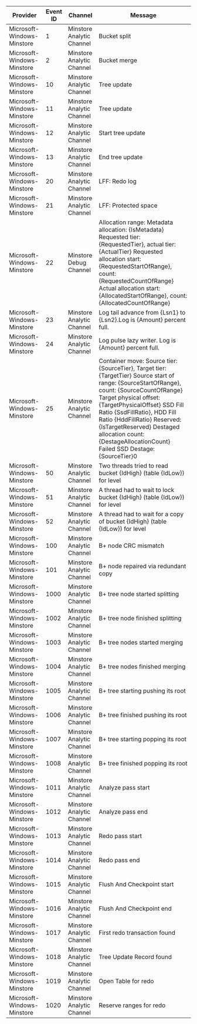 Provider                    |  Event ID  |  Channel                    |  Message
----------------------------|------------|-----------------------------|-----------------------------------------------------------------------------------------------------------------------------------------------------------------------------------------------------------------------------------------------------------------------------------------------------------------------------------------------------------------------------------
Microsoft-Windows-Minstore  |  1         |  Minstore Analytic Channel  |  Bucket split
Microsoft-Windows-Minstore  |  2         |  Minstore Analytic Channel  |  Bucket merge
Microsoft-Windows-Minstore  |  10        |  Minstore Analytic Channel  |  Tree update
Microsoft-Windows-Minstore  |  11        |  Minstore Analytic Channel  |  Tree update
Microsoft-Windows-Minstore  |  12        |  Minstore Analytic Channel  |  Start tree update
Microsoft-Windows-Minstore  |  13        |  Minstore Analytic Channel  |  End tree update
Microsoft-Windows-Minstore  |  20        |  Minstore Analytic Channel  |  LFF: Redo log
Microsoft-Windows-Minstore  |  21        |  Minstore Analytic Channel  |  LFF: Protected space
Microsoft-Windows-Minstore  |  22        |  Minstore Debug Channel     |  Allocation range:	Metadata allocation: {IsMetadata} 	Requested tier: {RequestedTier}, actual tier: {ActualTier} 	Requested allocation start: {RequestedStartOfRange}, count: {RequestedCountOfRange} 	Actual allocation start: {AllocatedStartOfRange}, count: {AllocatedCountOfRange}
Microsoft-Windows-Minstore  |  23        |  Minstore Analytic Channel  |  Log tail advance from {Lsn1} to {Lsn2}.Log is {Amount} percent full.
Microsoft-Windows-Minstore  |  24        |  Minstore Analytic Channel  |  Log pulse lazy writer. Log is {Amount} percent full.
Microsoft-Windows-Minstore  |  25        |  Minstore Analytic Channel  |  Container move:	Source tier: {SourceTier}, Target tier: {TargetTier} 	Source start of range: {SourceStartOfRange}, count: {SourceCountOfRange} 	 Target physical offset: {TargetPhysicalOffset} 	SSD Fill Ratio {SsdFillRatio}, HDD Fill Ratio {HddFillRatio} 	Reserved: {IsTargetReserved}	Destaged allocation count: {DestageAllocationCount}	Failed SSD Destage: {SourceTier}0
Microsoft-Windows-Minstore  |  50        |  Minstore Analytic Channel  |  Two threads tried to read bucket {IdHigh} (table {IdLow}) for level
Microsoft-Windows-Minstore  |  51        |  Minstore Analytic Channel  |  A thread had to wait to lock bucket {IdHigh} (table {IdLow}) for level
Microsoft-Windows-Minstore  |  52        |  Minstore Analytic Channel  |  A thread had to wait for a copy of bucket {IdHigh} (table {IdLow}) for level
Microsoft-Windows-Minstore  |  100       |  Minstore Analytic Channel  |  B+ node CRC mismatch
Microsoft-Windows-Minstore  |  101       |  Minstore Analytic Channel  |  B+ node repaired via redundant copy
Microsoft-Windows-Minstore  |  1000      |  Minstore Analytic Channel  |  B+ tree node started splitting
Microsoft-Windows-Minstore  |  1002      |  Minstore Analytic Channel  |  B+ tree node finished splitting
Microsoft-Windows-Minstore  |  1003      |  Minstore Analytic Channel  |  B+ tree nodes started merging
Microsoft-Windows-Minstore  |  1004      |  Minstore Analytic Channel  |  B+ tree nodes finished merging
Microsoft-Windows-Minstore  |  1005      |  Minstore Analytic Channel  |  B+ tree starting pushing its root
Microsoft-Windows-Minstore  |  1006      |  Minstore Analytic Channel  |  B+ tree finished pushing its root
Microsoft-Windows-Minstore  |  1007      |  Minstore Analytic Channel  |  B+ tree starting popping its root
Microsoft-Windows-Minstore  |  1008      |  Minstore Analytic Channel  |  B+ tree finished popping its root
Microsoft-Windows-Minstore  |  1011      |  Minstore Analytic Channel  |  Analyze pass start
Microsoft-Windows-Minstore  |  1012      |  Minstore Analytic Channel  |  Analyze pass end
Microsoft-Windows-Minstore  |  1013      |  Minstore Analytic Channel  |  Redo pass start
Microsoft-Windows-Minstore  |  1014      |  Minstore Analytic Channel  |  Redo pass end
Microsoft-Windows-Minstore  |  1015      |  Minstore Analytic Channel  |  Flush And Checkpoint start
Microsoft-Windows-Minstore  |  1016      |  Minstore Analytic Channel  |  Flush And Checkpoint end
Microsoft-Windows-Minstore  |  1017      |  Minstore Analytic Channel  |  First redo transaction found
Microsoft-Windows-Minstore  |  1018      |  Minstore Analytic Channel  |  Tree Update Record found
Microsoft-Windows-Minstore  |  1019      |  Minstore Analytic Channel  |  Open Table for redo
Microsoft-Windows-Minstore  |  1020      |  Minstore Analytic Channel  |  Reserve ranges for redo